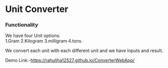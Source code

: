 

<h1>Unit Converter</h1>


<h3>Functionality</h3>


We have four Unit options.  
1.Gram
2.Kilogram
3.milligram
4.tons.


We convert each unit with  each different unit and we have inputs and result.



Demo Link:-https://rahuljha12527.github.io/ConverterWebApp/





